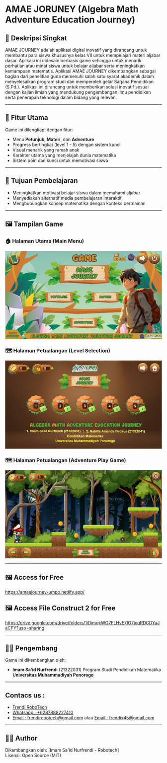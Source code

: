 # AMAE JORUNEY (Algebra Math Adventure Education Journey)

## 📌 Deskripsi Singkat
AMAE JOURNEY adalah aplikasi digital inovatif yang dirancang untuk membantu para siswa khususnya kelas VII untuk mempelajari materi aljabar dasar. Aplikasi ini didesain berbasis game sehingga untuk menarik perhatian atau minat siswa untuk belajar aljabar serta meningkatkan kemampuan matematis.
Aplikasi AMAE JOURNEY dikembangkan sebagai bagian dari penelitian guna memenuhi salah satu syarat akademik dalam menyelesaikan program studi dan memperoleh gelar Sarjana Pendidikan (S.Pd.). Aplikasi ini dirancang untuk memberikan solusi inovatif sesuai dengan kajian ilmiah yang mendukung pengembangan ilmu pendidikan serta penerapan teknologi dalam bidang yang relevan.

---

## 📌 Fitur Utama
Game ini dilengkapi dengan fitur:
- Menu **Petunjuk**, **Materi**, dan **Adventure**
- Progress bertingkat (level 1 - 5) dengan sistem kunci
- Visual menarik yang ramah anak
- Karakter utama yang menjelajah dunia matematika
- Sistem poin dan kunci untuk memotivasi siswa

---

## 🧠 Tujuan Pembelajaran
- Meningkatkan motivasi belajar siswa dalam memahami aljabar
- Menyediakan alternatif media pembelajaran interaktif
- Menghubungkan konsep matematika dengan konteks permainan

---

## 🖼️ Tampilan Game
### 🏠 Halaman Utama (Main Menu)
![Home Page](https://github.com/Frendi-X/AMAE-JOURNEY-DMGC-2025/blob/main/png/AMAE%20JOURNEY%20Home%20Page%20DMGC%202025.png)
### 🗺️ Halaman Petualangan (Level Selection)
![Adventure Page](https://github.com/Frendi-X/AMAE-JOURNEY-DMGC-2025/blob/main/png/AMAE%20JOURNEY%20Adventure%20Page%20DMGC%202025.png)
### 🗺️ Halaman Petualangan (Adventure Play Game)
![Adventure Page](https://github.com/Frendi-X/AMAE-JOURNEY-DMGC-2025/blob/main/png/AMAE%20JOURNEY%20Adventure%20Play%20Game%20DMGC%202025.png)

---

## 🖼️ Access for Free
https://amaejourney-umpo.netlify.app/
## 🖼️ Access File Construct 2 for Free
https://drive.google.com/drive/folders/1iDimqkWG7FLHvE7IO7icqRDCDYaJaCFY?usp=sharing

---

## 🧑‍🏫 Pengembang
Game ini dikembangkan oleh:
- **Imam Sa'id Nurfrendi** (21322031) 
Program Studi Pendidikan Matematika  
**Universitas Muhammadiyah Ponorogo**

---

## Contacs us : 
* [Frendi RoboTech](https://www.instagram.com/frendi.co/)
* [Whatsapp : +6287888227410](https://wa.me/+6287888227410)
* [Email    : frendirobotech@gmail.com](https://mail.google.com/mail/u/0/?view=cm&tf=1&fs=1&to=frendirobotech@gmail.com) atau [Email    : frendix45@gmail.com](https://mail.google.com/mail/u/0/?view=cm&tf=1&fs=1&to=frendix45@gmail.com)

---

## 👨‍💻 Author
Dikembangkan oleh: [Imam Sa'id Nurfrendi - Robotech]  
Lisensi: Open Source (MIT)
